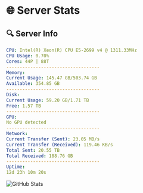 # 🌐 Server Stats
## 🔍 Server Info
```yaml
CPU: Intel(R) Xeon(R) CPU E5-2699 v4 @ 1311.33MHz
CPU Usage: 0.70%
Cores: 44P | 88T
-----------------------------------
Memory:
Current Usage: 145.47 GB/503.74 GB
Available: 354.85 GB
-----------------------------------
Disk:
Current Usage: 59.20 GB/1.71 TB
Free: 1.57 TB
-----------------------------------
GPU:
No GPU detected
-----------------------------------
Network:
Current Transfer (Sent): 23.05 MB/s
Current Transfer (Received): 119.46 KB/s
Total Sent: 20.55 TB
Total Received: 188.76 GB
-----------------------------------
Uptime:
12d 23h 10m 20s
```
![GitHub Stats](https://img.shields.io/badge/Updated-2025-03-20_20:33:09-blue)